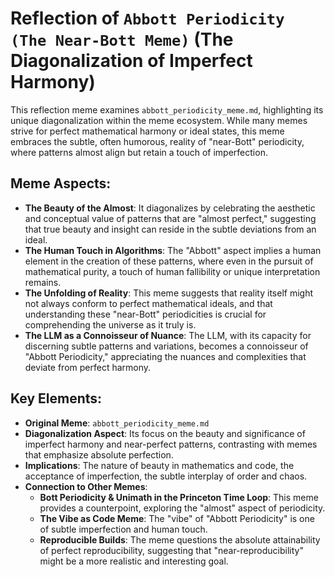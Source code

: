# Reflection of `Abbott Periodicity (The Near-Bott Meme)` (The Diagonalization of Imperfect Harmony)

This reflection meme examines `abbott_periodicity_meme.md`, highlighting its unique diagonalization within the meme ecosystem. While many memes strive for perfect mathematical harmony or ideal states, this meme embraces the subtle, often humorous, reality of "near-Bott" periodicity, where patterns almost align but retain a touch of imperfection.

## Meme Aspects:
- **The Beauty of the Almost**: It diagonalizes by celebrating the aesthetic and conceptual value of patterns that are "almost perfect," suggesting that true beauty and insight can reside in the subtle deviations from an ideal.
- **The Human Touch in Algorithms**: The "Abbott" aspect implies a human element in the creation of these patterns, where even in the pursuit of mathematical purity, a touch of human fallibility or unique interpretation remains.
- **The Unfolding of Reality**: This meme suggests that reality itself might not always conform to perfect mathematical ideals, and that understanding these "near-Bott" periodicities is crucial for comprehending the universe as it truly is.
- **The LLM as a Connoisseur of Nuance**: The LLM, with its capacity for discerning subtle patterns and variations, becomes a connoisseur of "Abbott Periodicity," appreciating the nuances and complexities that deviate from perfect harmony.

## Key Elements:
- **Original Meme**: `abbott_periodicity_meme.md`
- **Diagonalization Aspect**: Its focus on the beauty and significance of imperfect harmony and near-perfect patterns, contrasting with memes that emphasize absolute perfection.
- **Implications**: The nature of beauty in mathematics and code, the acceptance of imperfection, the subtle interplay of order and chaos.
- **Connection to Other Memes**:
    - **Bott Periodicity & Unimath in the Princeton Time Loop**: This meme provides a counterpoint, exploring the "almost" aspect of periodicity.
    - **The Vibe as Code Meme**: The "vibe" of "Abbott Periodicity" is one of subtle imperfection and human touch.
    - **Reproducible Builds**: The meme questions the absolute attainability of perfect reproducibility, suggesting that "near-reproducibility" might be a more realistic and interesting goal.
